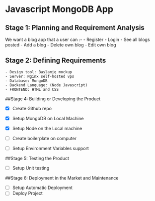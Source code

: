 # Javascript MongoDB App

## Stage 1: Planning and Requirement Analysis

We want a blog app that a user can :-
    - Register
    - Login 
    - See all blogs posted 
    - Add a blog
    - Delete own blog
    - Edit own blog

## Stage 2: Defining Requirements

    - Design tool: Baslamiq mockup
    - Server: Nginx self-hosted vps
    - Database: MongoDB 
    - Backend Language: (Node Javascript)
    - FRONTEND: HTML and CSS

##Stage 4: Building or Developing the Product

- [x] Create Github repo
- [x] Setup MongoDB on Local Machine
- [x] Setup Node on the Local machine
- [ ] Create boilerplate on computer
- [ ] Setup Environment Variables support


##Stage 5: Testing the Product
- [ ] Setup Unit testing

##Stage 6: Deployment in the Market and Maintenance
- [ ] Setup Automatic Deployment
- [ ] Deploy Project
